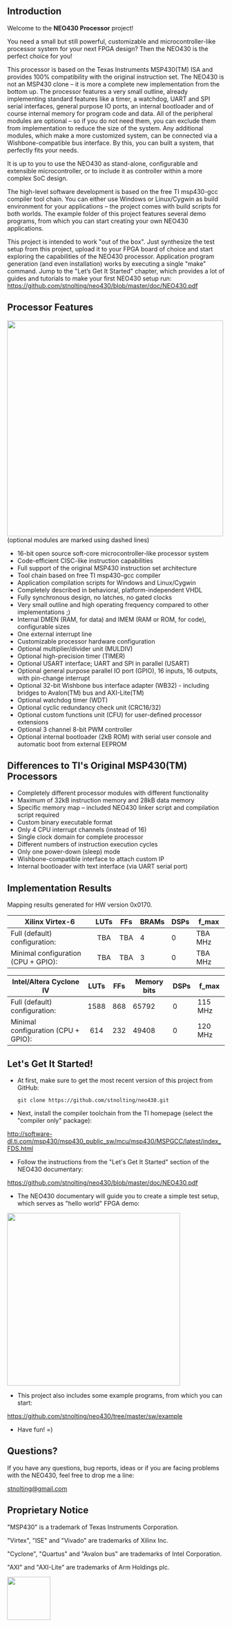 ## Introduction

Welcome to the __NEO430 Processor__ project!

You need a small but still powerful, customizable and microcontroller-like
processor system for your next FPGA design? Then the NEO430 is the perfect
choice for you!

This processor is based on the Texas Instruments MSP430(TM) ISA and provides 100%
compatibility with the original instruction set. The NEO430 is not an MSP430
clone – it is more a complete new implementation from the bottom up. The
processor features a very small outline, already implementing standard
features like a timer, a watchdog, UART and SPI serial interfaces, general
purpose IO ports, an internal bootloader and of course internal memory for
program code and data. All of the peripheral modules are optional – so if you
do not need them, you can exclude them from implementation to reduce the size
of the system. Any additional modules, which make a more customized system,
can be connected via a Wishbone-compatible bus interface. By this, you can
built a system, that perfectly fits your needs.

It is up to you to use the NEO430 as stand-alone, configurable and extensible
microcontroller, or to include  it as controller within a more complex SoC
design.

The high-level software development is based on the free TI msp430-gcc
compiler tool chain. You can either use Windows or Linux/Cygwin as build
environment for your applications – the project comes with build scripts
for both worlds. The example folder of this project features several demo
programs, from which you can start creating your own NEO430 applications.

This project is intended to work "out of the box". Just synthesize the test
setup from this project, upload it to your FPGA board of choice and start
exploring the capabilities of the NEO430 processor. Application program
generation (and even installation) works by executing a single "make" command.
Jump to the "Let’s Get It Started" chapter, which provides a lot of guides and
tutorials to make your first NEO430 setup run:
https://github.com/stnolting/neo430/blob/master/doc/NEO430.pdf


## Processor Features

<img src="https://github.com/stnolting/neo430/blob/master/doc/figures/neo430_arch.png" width="500px"/>
(optional modules are marked using dashed lines)


- 16-bit open source soft-core microcontroller-like processor system
- Code-efficient CISC-like instruction capabilities
- Full support of the original MSP430 instruction set architecture
- Tool chain based on free TI msp430-gcc compiler
- Application compilation scripts for Windows and Linux/Cygwin
- Completely described in behavioral, platform-independent VHDL
- Fully synchronous design, no latches, no gated clocks
- Very small outline and high operating frequency compared to other implementations ;)
- Internal DMEN (RAM, for data) and IMEM (RAM or ROM, for code), configurable sizes
- One external interrupt line
- Customizable processor hardware configuration
- Optional multiplier/divider unit (MULDIV)
- Optional high-precision timer (TIMER)
- Optional USART interface; UART and SPI in parallel (USART)
- Optional general purpose parallel IO port (GPIO), 16 inputs, 16 outputs, with pin-change interrupt
- Optional 32-bit Wishbone bus interface adapter (WB32) - including bridges to Avalon(TM) bus and AXI-Lite(TM)
- Optional watchdog timer (WDT)
- Optional cyclic redundancy check unit (CRC16/32)
- Optional custom functions unit (CFU) for user-defined processor extensions
- Optional 3 channel 8-bit PWM controller
- Optional internal bootloader (2kB ROM) with serial user console and automatic boot from external EEPROM


## Differences to TI's Original MSP430(TM) Processors

- Completely different processor modules with different functionality
- Maximum of 32kB instruction memory and 28kB data memory
- Specific memory map – included NEO430 linker script and compilation script required
- Custom binary executable format
- Only 4 CPU interrupt channels (instead of 16)
- Single clock domain for complete processor
- Different numbers of instruction execution cycles
- Only one power-down (sleep) mode
- Wishbone-compatible interface to attach custom IP
- Internal bootloader with text interface (via UART serial port)


## Implementation Results

Mapping results generated for HW version 0x0170. 

| __Xilinx Virtex-6__                 | LUTs | FFs | BRAMs | DSPs | f_max   |
|-------------------------------------|:----:|-----|-------|------|---------|
| Full (default) configuration:       | TBA  | TBA | 4     | 0    | TBA MHz |
| Minimal configuration (CPU + GPIO): | TBA  | TBA | 3     | 0    | TBA MHz |

| __Intel/Altera Cyclone IV__         | LUTs | FFs | Memory bits | DSPs | f_max   |
|-------------------------------------|:----:|-----|-------------|------|---------|
| Full (default) configuration:       | 1588 | 868 | 65792       | 0    | 115 MHz |
| Minimal configuration (CPU + GPIO): | 614  | 232 | 49408       | 0    | 120 MHz |


## Let's Get It Started!

 * At first, make sure to get the most recent version of this project from GitHub:
 
    ~~~
    git clone https://github.com/stnolting/neo430.git
    ~~~

 * Next, install the compiler toolchain from the TI homepage (select the "compiler only" package):

  http://software-dl.ti.com/msp430/msp430_public_sw/mcu/msp430/MSPGCC/latest/index_FDS.html

 * Follow the instructions from the "Let's Get It Started" section of the NEO430 documentary:

  https://github.com/stnolting/neo430/blob/master/doc/NEO430.pdf

 * The NEO430 documentary will guide you to create a simple test setup, which serves as "hello world" FPGA demo: 

<img src="https://github.com/stnolting/neo430/blob/master/doc/figures/test_setup.jpg" width="400px"/>

 * This project also includes some example programs, from which you can start:

  https://github.com/stnolting/neo430/tree/master/sw/example

 * Have fun! =)


## Questions?

If you have any questions, bug reports, ideas or if you are facing problems with the NEO430, feel free to drop me a line:

  stnolting@gmail.com


## Proprietary Notice

"MSP430" is a trademark of Texas Instruments Corporation.

"Virtex", "ISE" and "Vivado" are trademarks of Xilinx Inc.

"Cyclone", "Quartus" and "Avalon bus" are trademarks of Intel Corporation.

"AXI" and "AXI-Lite" are trademarks of Arm Holdings plc.




<img src="https://github.com/stnolting/neo430/blob/master/doc/figures/oshw_logo.png" width="100px"/>
